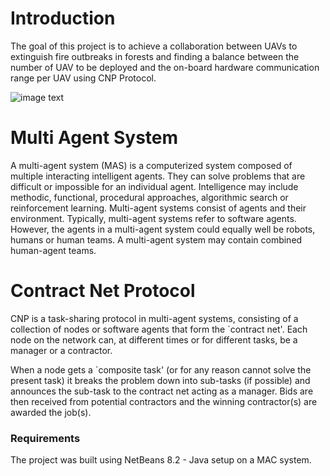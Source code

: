 # Introduction
The goal of this project is to achieve a collaboration between UAVs to extinguish fire outbreaks in forests and finding a balance between the number of UAV to be deployed and the on-board hardware communication range per UAV using CNP Protocol.

![image text](https://github.com/akob125/Autonomous-Drones-MAS-CNP/blob/master/Media/SimFast.gif)

# Multi Agent System
A multi-agent system (MAS) is a computerized system composed of multiple interacting intelligent agents. They can solve problems that are difficult or impossible for an individual agent. Intelligence may include methodic, functional, procedural approaches, algorithmic search or reinforcement learning.
Multi-agent systems consist of agents and their environment. Typically, multi-agent systems refer to software agents. However, the agents in a multi-agent system could equally well be robots, humans or human teams. A multi-agent system may contain combined human-agent teams.

# Contract Net Protocol
CNP is a task-sharing protocol in multi-agent systems, consisting of a collection of nodes or software agents that form the `contract net'. Each node on the network can, at different times or for different tasks, be a manager or a contractor.

When a node gets a `composite task' (or for any reason cannot solve the present task) it breaks the problem down into sub-tasks (if possible) and announces the sub-task to the contract net acting as a manager. Bids are then received from potential contractors and the winning contractor(s) are awarded the job(s).



### Requirements
The project was built using NetBeans 8.2 - Java setup on a MAC system.
